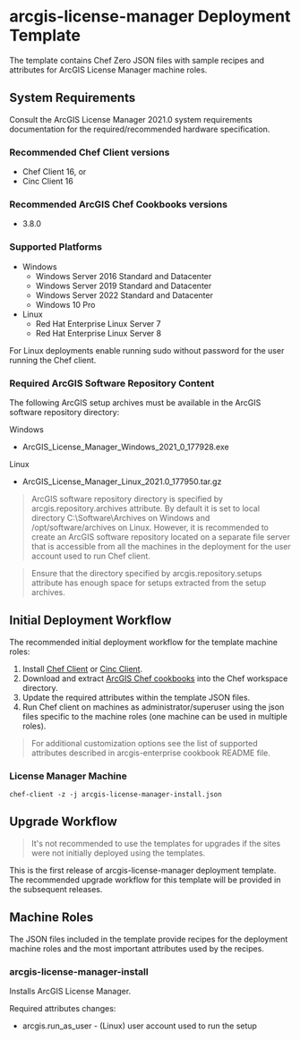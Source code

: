# arcgis-license-manager Deployment Template

The template contains Chef Zero JSON files with sample recipes and attributes for ArcGIS License Manager machine roles.

## System Requirements

Consult the ArcGIS License Manager 2021.0 system requirements documentation for the required/recommended hardware specification.

### Recommended Chef Client versions

* Chef Client 16, or
* Cinc Client 16

### Recommended ArcGIS Chef Cookbooks versions

* 3.8.0

### Supported Platforms

* Windows
  * Windows Server 2016 Standard and Datacenter
  * Windows Server 2019 Standard and Datacenter
  * Windows Server 2022 Standard and Datacenter  
  * Windows 10 Pro
* Linux
  * Red Hat Enterprise Linux Server 7
  * Red Hat Enterprise Linux Server 8

For Linux deployments enable running sudo without password for the user running the Chef client.

### Required ArcGIS Software Repository Content

The following ArcGIS setup archives must be available in the ArcGIS software repository directory:

Windows

* ArcGIS_License_Manager_Windows_2021_0_177928.exe

Linux

* ArcGIS_License_Manager_Linux_2021.0_177950.tar.gz

> ArcGIS software repository directory is specified by arcgis.repository.archives attribute. By default it is set to local directory C:\Software\Archives on Windows and /opt/software/archives on Linux. However, it is recommended to create an ArcGIS software repository located on a separate file server that is accessible from all the machines in the deployment for the user account used to run Chef client.

> Ensure that the directory specified by arcgis.repository.setups attribute has enough space for setups extracted from the setup archives.

## Initial Deployment Workflow

The recommended initial deployment workflow for the template machine roles:

1. Install [Chef Client](https://docs.chef.io/chef_install_script/) or [Cinc Client](https://cinc.sh/start/client/).
2. Download and extract [ArcGIS Chef cookbooks](https://github.com/Esri/arcgis-cookbook/releases) into the Chef workspace directory.
3. Update the required attributes within the template JSON files.
4. Run Chef client on machines as administrator/superuser using the json files specific to the machine roles (one machine can be used in multiple roles).

> For additional customization options see the list of supported attributes described in arcgis-enterprise cookbook README file.

### License Manager Machine

```shell
chef-client -z -j arcgis-license-manager-install.json
```

## Upgrade Workflow

> It's not recommended to use the templates for upgrades if the sites were not initially deployed using the templates.

This is the first release of arcgis-license-manager deployment template. The recommended upgrade workflow for this template will be provided in the subsequent releases.

## Machine Roles

The JSON files included in the template provide recipes for the deployment machine roles and the most important attributes used by the recipes.  

### arcgis-license-manager-install

Installs ArcGIS License Manager.

Required attributes changes:

* arcgis.run_as_user - (Linux) user account used to run the setup

